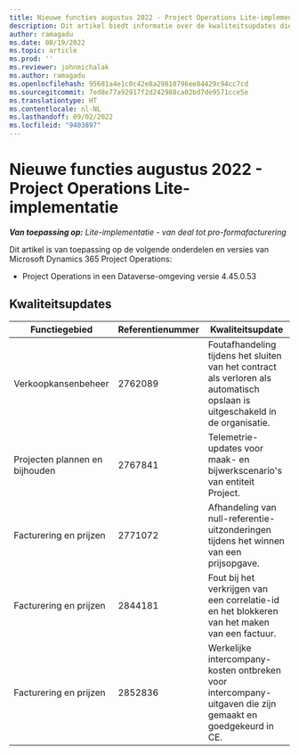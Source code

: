 ```yaml
---
title: Nieuwe functies augustus 2022 - Project Operations Lite-implementatie
description: Dit artikel biedt informatie over de kwaliteitsupdates die beschikbaar zijn in de versie van de Microsoft Dynamics 365 Project Operations Lite-implementatie van augustus 2022.
author: ramagadu
ms.date: 08/19/2022
ms.topic: article
ms.prod: ''
ms.reviewer: johnmichalak
ms.author: ramagadu
ms.openlocfilehash: 95681a4e1c0c42e8a29810796ee84429c94cc7cd
ms.sourcegitcommit: 7ed8e77a92917f2d242988ca02bd7de9571cce5e
ms.translationtype: HT
ms.contentlocale: nl-NL
ms.lasthandoff: 09/02/2022
ms.locfileid: "9403897"
---
```

# <a name="whats-new-august-2022---project-operations-lite-deployment"></a>Nieuwe functies augustus 2022 - Project Operations Lite-implementatie

_**Van toepassing op:** Lite-implementatie - van deal tot pro-formafacturering_

Dit artikel is van toepassing op de volgende onderdelen en versies van Microsoft Dynamics 365 Project Operations:

- Project Operations in een Dataverse-omgeving versie 4.45.0.53

## <a name="quality-updates"></a>Kwaliteitsupdates

| Functiegebied | Referentienummer | Kwaliteitsupdate |
| --- | --- | --- |
| Verkoopkansenbeheer | 2762089 | Foutafhandeling tijdens het sluiten van het contract als verloren als automatisch opslaan is uitgeschakeld in de organisatie.|
|Projecten plannen en bijhouden | 2767841 | Telemetrie-updates voor maak- en bijwerkscenario's van entiteit Project.|
|Facturering en prijzen | 2771072 | Afhandeling van null-referentie-uitzonderingen tijdens het winnen van een prijsopgave.|
|Facturering en prijzen | 2844181 |Fout bij het verkrijgen van een correlatie-id en het blokkeren van het maken van een factuur.|
|Facturering en prijzen | 2852836 | Werkelijke intercompany-kosten ontbreken voor intercompany-uitgaven die zijn gemaakt en goedgekeurd in CE.|
